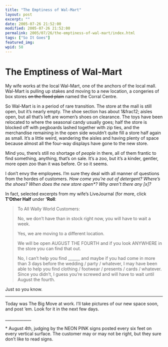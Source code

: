 ```yaml
---
title: "The Emptiness of Wal-Mart"
layout: post
excerpt: ""
date: 2005-07-26 21:52:00
modified: 2005-07-26 21:52:00
permalink: 2005/07/26/the-emptiness-of-wal-mart/index.html
tags: ["So It Goes"]
featured_img: 
wpid: 58
---
```


# The Emptiness of Wal-Mart

My wife works at the local Wal-Mart, one of the anchors of the local mall. Wal-Mart is pulling up stakes and moving to a new location, a congeries of box stores <s>on the flood plain</s> named the Corral Centre.

So Wal-Mart is in a period of rare transition. The store at the mall is still open, but it’s nearly empty. The shoe section has about 1&amp;frac12; aisles open, but all that’s left are women’s shoes on clearance. The toys have been relocated to where the seasonal candy usually goes; half the store is blocked off with pegboards lashed together with zip ties, and the merchandise remaining in the open side wouldn’t quite fill a store half again as small. It’s a little weird, wandering the aisles and having plenty of space because almost all the four-way displays have gone to the new store.

Mind you, there’s still no shortage of *people* in there, all of them frantic to find something, anything, that’s on sale. It’s a zoo, but it’s a kinder, gentler, more open zoo than it was before. Or so it seems.

I don’t envy the employees. I’m sure they deal with all manner of questions from the hordes of customers. *How come you’re out of detergent? Where’s the shoes? When does the new store open\*? Why aren’t there any \[x\]?*

In fact, selected excerpts from my wife’s LiveJournal (for more, click **T’Other Half** under **‘Roll**:

> To All Wally World Customers:
> 
> No, we don’t have than in stock right now, you will have to wait a week.
> 
> Yes, we are moving to a different location.
> 
> We will be open AUGUST THE FOURTH and if you look ANYWHERE in the store you can find that out.
> 
> No, I can’t help you find \_\_\_\_\_\_ and maybe if you had come in more than 3 days before the wedding / party / whatever, I may have been able to help you find clothing / footwear / presents / cards / whatever. Since you didn’t, I guess you’re screwed and will have to wait until August the fourth.

Just so you know.

- - - - - -

Today was The Big Move at work. I’ll take pictures of our new space soon, and post ’em. Look for it in the next few days.

\_\_\_\_\_\_\_\_\_\_\_\_\_

\* August 4th, judging by the NEON PINK signs posted every six feet on every vertical surface. The customer may or may not be right, but they sure don’t like to read signs.